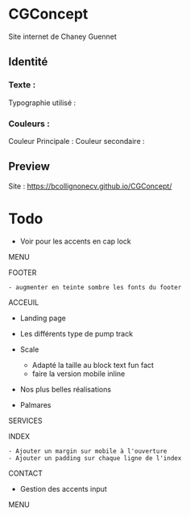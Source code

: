 # CGConcept

Site internet de Chaney Guennet

## Identité

### Texte :
Typographie utilisé : 

### Couleurs :
Couleur Principale :
Couleur secondaire :

## Preview
Site : https://bcollignonecv.github.io/CGConcept/

# Todo

- Voir pour les accents en cap lock

MENU
<!-- - Reduire l'inter margin entre les éléments du footer sur le menu -->
<!-- - Reduire la taille des liens dans le menu col -1 -->
<!-- - Remonter les liens du menu  -->
<!-- - Changer la couleur des liens (-> gris) du menu et ajouter une classe active sur la page courante -->
<!-- - téléphone +33 (0)7 87 95 37 79 -->
<!-- - "Fermer" au lieu de "close" -->

FOOTER

<!-- - Ajouter de l'espace entre contact et suivez-nous -->
    - augmenter en teinte sombre les fonts du footer

ACCEUIL 

- Landing page
    <!-- - Ajouter le titre -->

- Les différents type de pump track
    <!-- - Image avec filtre -->
    <!-- - Grossir le text -->

- Scale
    <!-- - Passer la font en bold -->
    - Adapté la taille au block text fun fact
    - faire la version mobile inline

- Nos plus belles réalisations
    <!-- - Animation de nos plus belles réalisations -->
    <!-- - Augmenter la taille des text de nos plus belles réalisations -->
    <!-- - Ajouter un active -->
    <!-- - Ajouter un fond de couleur sur l'index nos plus belles réalisations -->
    <!-- - Index Reduire margin top entre title et content -->

- Palmares
    <!-- - Index Reduire margin top entre title et content -->
    <!-- - Section trop haute -->



SERVICES

<!-- - Reduir les margins des dropdown -->

INDEX 

<!-- - Text gris foncé de base -->
<!-- - Text gris au hover de l'index -->
<!-- - Text gris foncé sur l'élément actifs -->
    - Ajouter un margin sur mobile à l'ouverture
    - Ajouter un padding sur chaque ligne de l'index

CONTACT

<!-- - Changer les couleurs de la map avec des nuances de gris plus faible -->
<!-- - Retirer le nom des pays -->
- Gestion des accents input

MENU 

<!-- - Changer le easing de l'animation de menu -->
